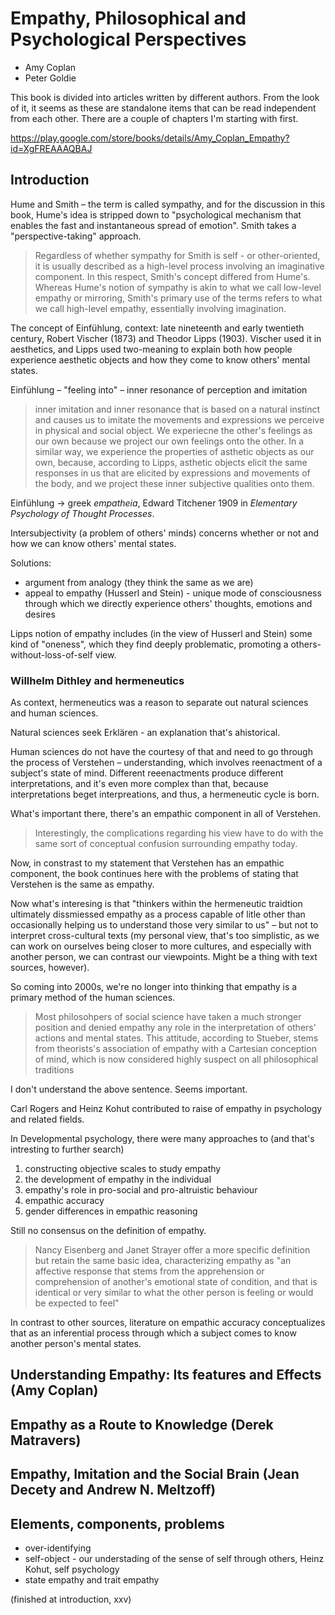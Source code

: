 # Empathy, Philosophical and Psychological Perspectives

- Amy Coplan
- Peter Goldie

This book is divided into articles written by different authors. From the look of it, it seems as these are standalone items that can be read independent from each other. There are a couple of chapters I'm starting with first.

<https://play.google.com/store/books/details/Amy_Coplan_Empathy?id=XgFREAAAQBAJ>

## Introduction

Hume and Smith – the term is called sympathy, and for the discussion in this book, Hume's idea is stripped down to "psychological mechanism that enables the fast and instantaneous spread of emotion". Smith takes a "perspective-taking" approach.

> Regardless of whether sympathy for Smith is self - or other-oriented, it is usually described as a high-level process involving an imaginative component. In this respect, Smith's concept differed from Hume's. Whereas Hume's notion of sympathy is akin to what we call low-level empathy or mirroring, Smith's primary use of the terms refers to what we call high-level empathy, essentially involving imagination.

The concept of Einfühlung, context: late nineteenth and early twentieth century, Robert Vischer (1873) and Theodor Lipps (1903). Vischer used it in aesthetics, and Lipps used two-meaning to explain both how people experience aesthetic objects and how they come to know others' mental states.

Einfühlung – "feeling into" – inner resonance of perception and imitation

> inner imitation and inner resonance that is based on a natural instinct and causes us to imitate the movements and expressions we perceive in physical and social object. We experiecne the other's feelings as our own because we project our own feelings onto the other. In a similar way, we experience the properties of asthetic objects as our own, because, according to Lipps, asthetic objects elicit the same responses in us that are elicited by expressions and movements of the body, and we project these inner subjective qualities onto them.

Einfühlung -> greek _empatheia_, Edward Titchener 1909 in _Elementary Psychology of Thought Processes_.

Intersubjectivity (a problem of others' minds) concerns whether or not and how we can know others' mental states. 

Solutions:

- argument from analogy (they think the same as we are)
- appeal to empathy (Husserl and Stein) - unique mode of consciousness through which we directly experience others' thoughts, emotions and desires

Lipps notion of empathy includes (in the view of Husserl and Stein) some kind of "oneness", which they find deeply problematic, promoting a others-without-loss-of-self view.

### Willhelm Dithley and hermeneutics

As context, hermeneutics was a reason to separate out natural sciences and human sciences.

Natural sciences seek Erklären - an explanation that's ahistorical.

Human sciences do not have the courtesy of that and need to go through the process of Verstehen – understanding, which involves reenactment of a subject's state of mind. Different reeenactments produce different interpretations, and it's even more complex than that, because interpretations beget interpreations, and thus, a hermeneutic cycle is born.

What's important there, there's an empathic component in all of Verstehen.

> Interestingly, the complications regarding his view have to do with the same sort of conceptual confusion surrounding empathy today.

Now, in constrast to my statement that Verstehen has an empathic component, the book continues here with the problems of stating that Verstehen is the same as empathy.

Now what's interesing is that "thinkers within the hermeneutic traidtion ultimately dissmiessed empathy as a process capable of litle other than occasionally helping us to understand those very similar to us" – but not to interpret cross-cultural texts (my personal view, that's too simplistic, as we can work on ourselves being closer to more cultures, and especially with another person, we can contrast our viewpoints. Might be a thing with text sources, however).

So coming into 2000s, we're no longer into thinking that empathy is a primary method of the human sciences.

> Most philosohpers of social science have taken a much stronger position and denied empathy any role in the interpretation of others' actions and mental states. This attitude, according to Stueber, stems from theorists's association of empathy with a Cartesian conception of mind, which is now considered highly suspect on all philosophical traditions

I don't understand the above sentence. Seems important.

Carl Rogers and Heinz Kohut contributed to raise of empathy in psychology and related fields.

In Developmental psychology, there were many approaches to (and that's intresting to further search)

1. constructing objective scales to study empathy
2. the development of empathy in the individual
3. empathy's role in pro-social and pro-altruistic behaviour
4. empathic accuracy
5. gender differences in empathic reasoning

Still no consensus on the definition of empathy.

> Nancy Eisenberg and Janet Strayer offer a more specific definition but retain the same basic idea, characterizing empathy as "an affective response that stems from the apprehension or comprehension of another's emotional state of condition, and that is identical or very similar to what the other person is feeling or would be expected to feel"

In contrast to other sources, literature on empathic accuracy conceptualizes that as an inferential process through which a subject comes to know another person's mental states.



## Understanding Empathy: Its features and Effects (Amy Coplan)



## Empathy as a Route to Knowledge (Derek Matravers)



## Empathy, Imitation and the Social Brain (Jean Decety and Andrew N. Meltzoff)


## Elements, components, problems

- over-identifying
- self-object - our understading of the sense of self through others, Heinz Kohut, self psychology
- state empathy and trait empathy

(finished at introduction, xxv)
